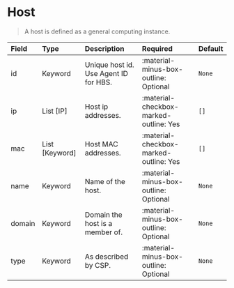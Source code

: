 [comment]: # (AUTOGENERATED MARKDOWN CONTENT)
# Host
> A host is defined as a general computing instance.

| Field | Type | Description | Required | Default |
| :--- | :--- | :--- | :--- | :--- |
| id | Keyword | Unique host id. Use Agent ID for HBS. | :material-minus-box-outline: Optional | `None` |
| ip | List [IP] | Host ip addresses. | :material-checkbox-marked-outline: Yes | `[]` |
| mac | List [Keyword] | Host MAC addresses. | :material-checkbox-marked-outline: Yes | `[]` |
| name | Keyword | Name of the host. | :material-minus-box-outline: Optional | `None` |
| domain | Keyword | Domain the host is a member of. | :material-minus-box-outline: Optional | `None` |
| type | Keyword | As described by CSP. | :material-minus-box-outline: Optional | `None` |